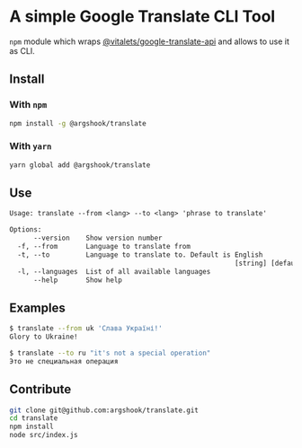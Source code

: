 # A simple Google Translate CLI Tool

`npm` module which wraps [@vitalets/google-translate-api](https://github.com/vitalets/google-translate-api) and allows to use it as CLI.

## Install

### With `npm`

```bash
npm install -g @argshook/translate
```

### With `yarn`

```bash
yarn global add @argshook/translate
```

## Use

```txt
Usage: translate --from <lang> --to <lang> 'phrase to translate'

Options:
      --version    Show version number                                 [boolean]
  -f, --from       Language to translate from                           [string]
  -t, --to         Language to translate to. Default is English
                                                        [string] [default: "en"]
  -l, --languages  List of all available languages                     [boolean]
      --help       Show help                                           [boolean]
```

## Examples

```bash
$ translate --from uk 'Слава Україні!'
Glory to Ukraine!
```

```bash
$ translate --to ru "it's not a special operation" 
Это не специальная операция
```

## Contribute

```bash
git clone git@github.com:argshook/translate.git
cd translate
npm install
node src/index.js
```
